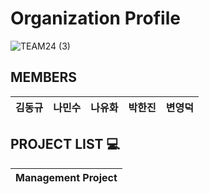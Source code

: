 # Organization Profile

![TEAM24 (3)](https://github.com/user-attachments/assets/e01970f2-4a5f-4a45-9ac5-de62ab99776e)

## MEMBERS
| 김동규 | 나민수 | 나유화 | 박한진 | 변영덕|
|---------|---------|---------|---------|---------|

## PROJECT LIST 💻
| Management Project |
|---------------------|

